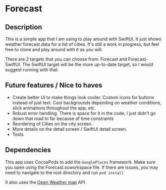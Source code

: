 # Forecast

<!-- <img src="resources/demo.gif" width="300"> -->

## Description

This is a simple app that I am using to play around with SwiftUI.  It just shows weather forecast data for a list of cities. 
It's still a work in progress, but feel free to clone and play around with it as you will.  

There are 2 targets that you can choose from: Forecast and Forecast-SwiftUI.  The SwiftUI target will be the more up-to-date
target, so I would suggest running with that.


## Future features / Nice to haves 
- Create better UI to make things look cooler.  Custom icons for buttons instead of just text.  Cool backgrounds depending on weather conditions, slick animations throughout the app, etc. 
- Robust error handling.  There is space for it in the code, I just didn't go down that road to far because of time constraints
- Reordering of Cities on the city screen.
- More details on the detail screen / SwiftUI detail screen.
- Tests

## Dependencies
This app uses CocoaPods to add the `GooglePlaces` framework.
Make sure you open using the Forecast.xcworkspace file.  If there are issues, you may need to navigate to the root directory and run `pod install`

It also uses the [Open Weather map](https://openweathermap.org/current) API.





